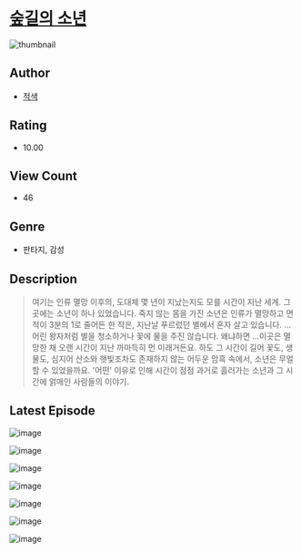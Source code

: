 # [숲길의 소년](https://comic.naver.com/challenge/list?titleId=810463)
![thumbnail](https://image-comic.pstatic.net/user_contents_data/challenge_comic/2023/05/23/upload_3919875919546757688_480x623.jpeg)

## Author
- [적색](https://comic.naver.com/artistTitle?id=366915)

## Rating
- 10.00

## View Count
- 46

## Genre
- 판타지, 감성

## Description
> 여기는 인류 멸망 이후의, 도대체 몇 년이 지났는지도 모를 시간이 지난 세계. 그곳에는 소년이 하나 있었습니다. 죽지 않는 몸을 가진 소년은 인류가 멸망하고 면적이 3분의 1로 줄어든 한 작은, 지난날 푸르렀던 별에서 혼자 살고 있습니다. ...어린 왕자처럼 별을 청소하거나 꽃에 물을 주진 않습니다. 왜냐하면 ...이곳은 멸망한 채 오랜 시간이 지난 까마득히 먼 미래거든요. 하도 그 시간이 길어 꽃도, 생물도, 심지어 산소와 햇빛조차도 존재하지 않는 어두운 암흑 속에서, 소년은 무얼 할 수 있었을까요. '어떤' 이유로 인해 시간이 점점 과거로 흘러가는 소년과 그 시간에 얽매인 사람들의 이야기.


## Latest Episode
![image](https://image-comic.pstatic.net/user_contents_data/challenge_comic/2023/05/23/366915/upload_3978423624464360035.jpeg)

![image](https://image-comic.pstatic.net/user_contents_data/challenge_comic/2023/05/23/366915/upload_4049409211861317939.jpeg)

![image](https://image-comic.pstatic.net/user_contents_data/challenge_comic/2023/05/23/366915/upload_3761461410148147810.jpeg)

![image](https://image-comic.pstatic.net/user_contents_data/challenge_comic/2023/05/23/366915/upload_4063429075970371941.jpeg)

![image](https://image-comic.pstatic.net/user_contents_data/challenge_comic/2023/05/23/366915/upload_3544956760981123636.jpeg)

![image](https://image-comic.pstatic.net/user_contents_data/challenge_comic/2023/05/23/366915/upload_3472901361721566306.jpeg)

![image](https://image-comic.pstatic.net/user_contents_data/challenge_comic/2023/05/23/366915/upload_7377285662471370849.jpeg)
